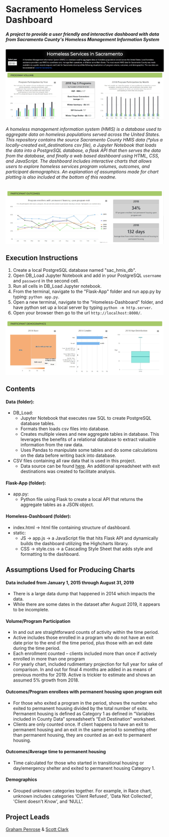 # Sacramento Homeless Services Dashboard

##### A project to provide a user friendly and interactive dashboard with data from Sacramento County's Homeless Management Information System

![top_of_dash](images/HMIS_dash_top.JPG)

###### A homeless management information system (HMIS) is a database used to aggregate data on homeless populations served across the United States. This repository contains the source Sacramento County HMIS data (\*plus a locally-created exit_destinations csv file), a Jupyter Notebook that loads the data into a PostgreSQL database, a flask API that then serves the data from the database, and finally a web based dashboard using HTML, CSS, and JavaScript. The dashboard includes interactive charts that allows users to explore homeless services program volumes, outcomes, and participant demographics. An explanation of assumptions made for chart plotting is also included at the bottom of this readme.

![mid_dash](images/HMIS_dash_middle.JPG)

## Execution Instructions

1. Create a local PostgreSQL database named "sac_hmis_db".
2. Open DB_Load Jupyter Notebook and add in your PostgreSQL `username` and `password` in the second cell.
3. Run all cells in DB_Load Jupyter notebook.
4. From the terminal, navigate to the "Flask-App" folder and run app.py by typing: `python app.py`.
5. Open a new terminal, navigate to the "Homeless-Dashboard" folder, and have python set up a local server by typing `python -m http.server`.
6. Open your browser then go to the url `http://localhost:8000/`.

![bottom_dash](images/HMIS_dash_bottom.JPG)

## Contents

#### Data (folder):

- DB_Load:
  - Jupyter Notebook that executes raw SQL to create PostgreSQL database tables.
  - Formats then loads csv files into database.
  - Creates multiple views and new aggregate tables in database. This leverages the benefits of a relational database to extract valuable information from the raw data.
  - Uses Pandas to manipulate some tables and do some calculations on the data before writing back into database.
- CSV files containing all raw data that is used in this project.
  - Data source can be found [here](https://github.com/code4sac/sacramento-county-homeless-hmis-data/tree/master/data). An additional spreadsheet with exit destinations was created to facilitate analysis.

#### Flask-App (folder):

- app.py:
  - Python file using Flask to create a local API that returns the aggregate tables as a JSON object.

#### Homeless-Dashboard (folder):

- index.html -> html file containing structure of dashboard.
- static:
  - JS -> app.js -> a JavaScript file that hits Flask API and dynamically builds the dashboard utilizing the Highcharts library.
  - CSS -> style.css -> a Cascading Style Sheet that adds style and formatting to the dashboard.

## Assumptions Used for Producing Charts

#### Data included from January 1, 2015 through August 31, 2019

- There is a large data dump that happened in 2014 which impacts the data.
- While there are some dates in the dataset after August 2019, it appears to be incomplete.

#### Volume/Program Participation

- In and out are straightforward counts of activity within the time period.
- Active includes those enrolled in a program who do not have an exit date prior to the end of the time period, plus those with an exit date during the time period.
- Each enrollment counted – clients included more than once if actively enrolled in more than one program
- For yearly chart, included rudimentary projection for full year for sake of comparison. In and out for final 4 months are added in as means of previous months for 2019. Active is trickier to estimate and shows an assumed 5% growth from 2018.

#### Outcomes/Program enrollees with permanent housing upon program exit

- For those who exited a program in the period, shows the number who exited to permanent housing divided by the total number of exits. Permanent housing is defined as Category 1 as defined in “Variables included in County Data” spreadsheet’s “Exit Destination” worksheet.
- Clients are only counted once. If client happens to have an exit to permanent housing and an exit in the same period to something other than permanent housing, they are counted as an exit to permanent housing.

#### Outcomes/Average time to permanent housing

- Time calculated for those who started in transitional housing or day/emergency shelter and exited to permanent housing Category 1.

#### Demographics

- Grouped unknown categories together. For example, in Race chart, unknown includes categories ‘Client Refused', 'Data Not Collected', 'Client doesn't Know', and ‘NULL’.

## Project Leads

[Graham Penrose](https://www.linkedin.com/in/graham-penrose-ab6a7b188/) & [Scott Clark](https://www.linkedin.com/in/scott-d-clark/)
